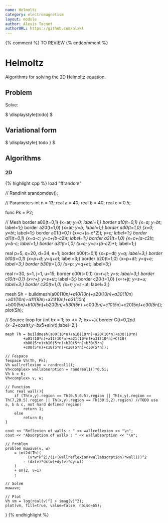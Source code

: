 ```yaml
---
name: Helmoltz
category: electromagnetism
layout: module
author: Alexis Tacnet
authorURL: https://github.com/alxkt
---
```


{% comment %}
TO REVIEW
{% endcomment %}

# Helmoltz

Algorithms for solving the 2D Helmoltz equation.

## Problem

Solve:

$
\displaystyle{todo}
$


## Variational form

$
\displaystyle{
  todo
}
$

## Algorithms

### 2D

{% highlight cpp %}
load "ffrandom"

// RandInit
srandomdev();

// Parameters
int n = 13;
real a = 40;
real b = 40;
real c = 0.5;

func Pk = P2;

// Mesh
border a00(t=0,1) {x=a*t; y=0; label=1;}
border a10(t=0,1) {x=a; y=b*t; label=1;}
border a20(t=1,0) {x=a*t; y=b; label=1;}
border a30(t=1,0) {x=0; y=b*t; label=1;}
border a01(t=0,1) {x=c+(a-c*2)*t; y=c; label=1;}
border a11(t=0,1) {x=a-c; y=c+(b-c*2)*t; label=1;}
border a21(t=1,0) {x=c+(a-c*2)*t; y=b-c; label=1;}
border a31(t=1,0) {x=c; y=c+(b-c*2)*t; label=1;}

real p=5, q=20, d=34, e=1; 
border b00(t=0,1) {x=p+d*t; y=q; label=3;}
border b10(t=0,1) {x=p+d; y=q+e*t; label=3;}
border b20(t=1,0) {x=p+d*t; y=q+e; label=3;}
border b30(t=1,0) {x=p; y=q+e*t; label=3;}

real r=30, s=1, j=1, u=15; 
border c00(t=0,1) {x=r+j*t; y=s; label=3;}
border c10(t=0,1) {x=r+j; y=s+u*t; label=3;}
border c20(t=1,0) {x=r+j*t; y=s+u; label=3;}
border c30(t=1,0) {x=r; y=s+u*t; label=3;}

mesh Sh = buildmesh(a00(10*n)+a10(10*n)+a20(10*n)+a30(10*n)
		+a01(10*n)+a11(10*n)+a21(10*n)+a31(10*n)
		+b00(5*n)+b10(5*n)+b20(5*n)+b30(5*n)
		+c00(5*n)+c10(5*n)+c20(5*n)+c30(5*n));
plot(Sh);

// Source loop
for (int bx = 1; bx <= 7; bx++){
	border C(t=0,2*pi){x=2+cos(t);y=bx*5+sin(t);label=2;}
	
	mesh Th = buildmesh(a00(10*n)+a10(10*n)+a20(10*n)+a30(10*n)
			+a01(10*n)+a11(10*n)+a21(10*n)+a31(10*n)+C(10)
			+b00(5*n)+b10(5*n)+b20(5*n)+b30(5*n)
			+c00(5*n)+c10(5*n)+c20(5*n)+c30(5*n));
	
	// Fespace
	fespace Vh(Th, Pk);
	Vh wallreflexion = randreal1();
	Vh<complex> wallabsorption = randreal1()*0.5i;
	Vh k = 6;
	Vh<complex> v, w;
	
	// Function
	func real wall(){
		if (Th(x,y).region == Th(0.5,0.5).region || Th(x,y).region == Th(7,20.5).region || Th(x,y).region == Th(30.5,2).region)	//TODO use a, b & c, not hard defined regions
			return 1;
		else
			return 0;
	}
	
	cout << "Reflexion of walls : " << wallreflexion << "\n";
	cout << "Absorption of walls : " << wallabsorption << "\n";
	
	// Problem
	problem muwave(v, w)
		= int2d(Th)(
			  (v*w*k^2)/(1+(wallreflexion+wallabsorption)*wall())^2
			- (dx(v)*dx(w)+dy(v)*dy(w))
		)
		+ on(2, v=1)
		;
	
	// Solve
	muwave;
	
	// Plot
	Vh vm = log(real(v)^2 + imag(v)^2);
	plot(vm, fill=true, value=false, nbiso=65);
}
{% endhighlight %}
